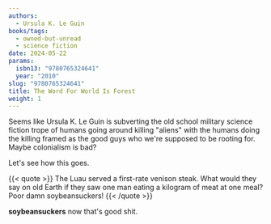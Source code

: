 ```yaml
---
authors:
  - Ursula K. Le Guin
books/tags:
  - owned-but-unread
  - science fiction
date: 2024-05-22
params:
  isbn13: "9780765324641"
  year: "2010"
slug: "9780765324641"
title: The Word For World Is Forest
weight: 1
---
```


Seems like Ursula K. Le Guin is subverting the old school military science fiction trope of humans going around killing "aliens" with the humans doing the killing framed as the good guys who we're supposed to be rooting for. Maybe colonialism is bad?

Let's see how this goes.

<!--more-->

{{< quote >}} The Luau served a first-rate venison steak. What would they say on old Earth if they saw one man eating a kilogram of meat at one meal? Poor damn soybeansuckers! {{< /quote >}}

**soybeansuckers** now that's good shit.
